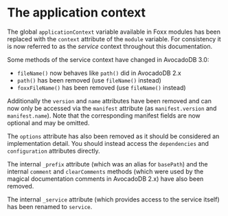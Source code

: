 The application context
=======================

The global `applicationContext` variable available in Foxx modules has been replaced with the `context` attribute of the `module` variable. For consistency it is now referred to as the *service* context throughout this documentation.

Some methods of the service context have changed in AvocadoDB 3.0:

* `fileName()` now behaves like `path()` did in AvocadoDB 2.x
* `path()` has been removed (use `fileName()` instead)
* `foxxFileName()` has been removed (use `fileName()` instead)

Additionally the `version` and `name` attributes have been removed and can now only be accessed via the `manifest` attribute (as `manifest.version` and `manifest.name`). Note that the corresponding manifest fields are now optional and may be omitted.

The `options` attribute has also been removed as it should be considered an implementation detail. You should instead access the `dependencies` and `configuration` attributes directly.

The internal `_prefix` attribute (which was an alias for `basePath`) and the internal `comment` and `clearComments` methods (which were used by the magical documentation comments in AvocadoDB 2.x) have also been removed.

The internal `_service` attribute (which provides access to the service itself) has been renamed to `service`.

